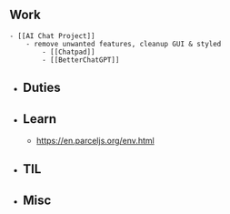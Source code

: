 ## Work
	- [[AI Chat Project]]
		- remove unwanted features, cleanup GUI & styled
			- [[Chatpad]]
			- [[BetterChatGPT]]
- ## Duties
- ## Learn
	- https://en.parceljs.org/env.html
- ## TIL
- ## Misc